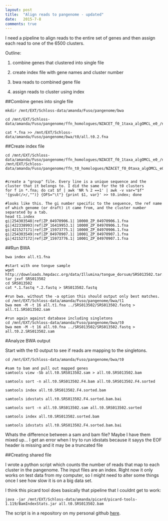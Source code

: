 ```yaml
---
layout: post
title:  "Align reads to pangenome - updated"
date:   2015-7-8
comments: true
---
```


I need a pipeline to align reads to the entire set of genes and then assign each read to one of the 6500 clusters.

Outline:

1. combine genes that clustered into single file

2. create index file with gene names and cluster number

3. bwa reads to combined gene file

4. assign reads to cluster using index


##Combine genes into single file
~~~~
mkdir /mnt/EXT/Schloss-data/amanda/Fuso/pangenome/bwa

cd /mnt/EXT/Schloss-data/amanda/Fuso/pangenome/ffn_homologues/NZACET_f0_1taxa_algOMCL_e0_/nucleotide

cat *.fna >> /mnt/EXT/Schloss-data/amanda/Fuso/pangenome/bwa/t0/all.t0.2.fna
~~~~

##Create index file
~~~~
cd /mnt/EXT/Schloss-data/amanda/Fuso/pangenome/ffn_homologues/NZACET_f0_1taxa_algOMCL_e0_/nucleotide
/mnt/EXT/Schloss-data/amanda/Fuso/pangenome/ffn_t0_homologues/NZACET_f0_0taxa_algOMCL_e0_/nucleotide


#create a "group" file. Every line is a unique sequence and the cluster that it belongs to. I did the same for the t0 clusters
for f in *.fna; do cat $f | awk 'NR % 2 ==1' | awk -v var="$f" '{gsub(/>/,"")} {OFS="\t"} {print $1, var}' >> t0.index; done

#looks like this. The gi number specific to the sequence, the ref name of which genome (or draft) it came from, and the cluster number separated by a tab. 
head t1.index
gi|254303548|ref|ZP_04970906.1|	10000_ZP_04970906.1.fna
gi|422338993|ref|ZP_16419953.1|	10000_ZP_04970906.1.fna
gi|421527171|ref|ZP_15973775.1|	10000_ZP_04970906.1.fna
gi|254303549|ref|ZP_04970907.1|	10001_ZP_04970907.1.fna
gi|421527172|ref|ZP_15973776.1|	10001_ZP_04970907.1.fna
~~~~

##Run BWA

~~~~
bwa index all.t1.fna

#start with one tongue sample
wget http://downloads.hmpdacc.org/data/Illumina/tongue_dorsum/SRS013502.tar.bz2
tar jxvf SRS013502
cd SRS013502
cat *.1.fastq *.2.fastq > SRS013502.fastq

#run bwa. without the -a option this should output only best matches.
cd /mnt/EXT/Schloss-data/amanda/Fuso/pangenome/bwa/t1
bwa mem -M -t 16 all.t1.fna ../SRS013502/SRS013502.fastq > all.t1.SRS013502.sam

#run again against database including singletons
cd /mnt/EXT/Schloss-data/amanda/Fuso/pangenome/bwa/t0
bwa mem -M -t 16 all.t0.fna ../SRS013502/SRS013502.fastq > all.t0.2.SRS013502.sam
~~~~

#Analyze BWA output

Start with the t0 output to see if reads are mapping to the singletons.

~~~~
cd /mnt/EXT/Schloss-data/amanda/Fuso/pangenome/bwa/t0

#sam to bam and pull out mapped genes
samtools view -Sb all.t0.SRS013502.sam > all.t0.SRS013502.bam

samtools sort -n all.t0.SRS013502.F4.bam all.t0.SRS013502.F4.sorted

samtools index all.t0.SRS013502.F4.sorted.bam

samtools idxstats all.t0.SRS013502.F4.sorted.bam.bai

samtools sort -n all.t0.SRS013502.sam all.t0.SRS013502.sorted

samtools index all.t0.SRS013502.sorted.bam

samtools idxstats all.t0.SRS013502.F4.sorted.bam.bai

~~~~



Whats the difference between a sam and bam file? Maybe I have them mixed up... I get an error when I try to run idxstats because it sayys the EOF header is missing and it may be a truncated file

##Creating shared file

I wrote a python script which counts the number of reads that map to each cluster in the pangenome. The input files are an index. Right now it only works on test data from my computer, so I might need to alter some things once I see how slow it is on a big data set.

I think this picard tool does basically that pipeline that I couldnt get to work:

`java -jar /mnt/EXT/Schloss-data/amanda/picard/picard-tools-1.119/BamIndexStats.jar all.t0.SRS013502.bam`

The script is in a repository on my personal github [here](https://github.com/agelmore/Pangenome/blob/master/sharedfile.py).




